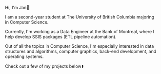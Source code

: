 Hi, I'm Jan👋

I am a second-year student at The University of British Columbia majoring in Computer Science.

Currently, I'm working as a Data Engineer at the Bank of Montreal, where I help develop SSIS packages (ETL pipeline automation).

Out of all the topics in Computer Science, I'm especially interested in data structures and algorithms, computer graphics, back-end development, and operating systems.

Check out a few of my projects below⬇️


